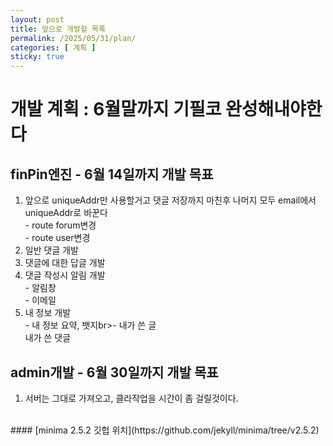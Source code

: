 ```yaml
---
layout: post
title: 앞으로 개발할 목록
permalink: /2025/05/31/plan/
categories: [ 계획 ]
sticky: true
---
```

# 개발 계획 : 6월말까지 기필코 완성해내야한다
## finPin엔진 - 6월 14일까지 개발 목표
1. 앞으로 uniqueAddr만 사용할거고 댓글 저장까지 마친후 나머지 모두 email에서 uniqueAddr로 바꾼다<br>- route forum변경<br>- route user변경
1. 일반 댓글 개발
1. 댓글에 대한 답글 개발
1. 댓글 작성시 알림 개발<br>- 알림창<br>- 이메일
1. 내 정보 개발<br>- 내 정보 요약, 뱃지br>- 내가 쓴 글<br>내가 쓴 댓글

## admin개발 - 6월 30일까지 개발 목표
1. 서버는 그대로 가져오고, 클라작업을 시간이 좀 걸릴것이다.
<br>
#### [minima 2.5.2 깃헙 위치](https://github.com/jekyll/minima/tree/v2.5.2)